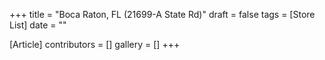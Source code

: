 +++
title = "Boca Raton, FL (21699-A State Rd)"
draft = false
tags = [Store List]
date = ""

[Article]
contributors = []
gallery = []
+++